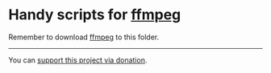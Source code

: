 # Handy scripts for [ffmpeg]

Remember to download [ffmpeg] to this folder.


[ffmpeg]:https://ffmpeg.org/

---

You can [support this project via donation](https://petrknap.github.io/donate.html).
